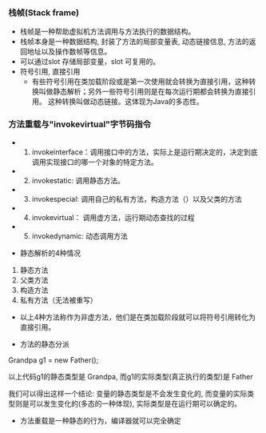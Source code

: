 ### 栈帧(Stack frame)

* 栈帧是一种帮助虚拟机方法调用与方法执行的数据结构。 
* 栈帧本身是一种数据结构, 封装了方法的局部变量表, 动态链接信息, 方法的返回地址以及操作数帧等信息。
* 可以通过slot 存储局部变量，slot 可复用的。
* 符号引用, 直接引用
  * 有些符号引用在类加载阶段或是第一次使用就会转换为直接引用，这种转换叫做静态解析；另外一些符号引用则是在每次运行期都会转换为直接引用。
  这种转换叫做动态链接。这体现为Java的多态性。

### 方法重载与"invokevirtual"字节码指令

* 1. invokeinterface：调用接口中的方法，实际上是运行期决定的，决定到底调用实现接口的哪一个对象的特定方法。
* 2. invokestatic: 调用静态方法。
* 3. invokespecial: 调用自己的私有方法，构造方法（<init>）以及父类的方法
* 4. invokevirtual： 调用虚方法，运行期动态查找的过程
* 5. invokedynamic: 动态调用方法

*  静态解析的4种情况
  1. 静态方法
  2. 父类方法
  3. 构造方法
  4. 私有方法（无法被重写）
* 以上4种方法称作为非虚方法，他们是在类加载阶段就可以将符号引用转化为直接引用。 

* 方法的静态分派
 
 Grandpa g1 = new Father();
 
 以上代码g1的静态类型是 Grandpa, 而g1的实际类型(真正执行的类型)是 Father
 
 我们可以得出这样一个结论: 变量的静态类型是不会发生变化的, 而变量的实际类型则是可以发生变化的(多态的一种体现), 实际类型是在运行期可以确定的。 
 
 * 方法重载是一种静态的行为，编译器就可以完全确定
 
 
 